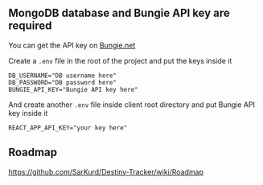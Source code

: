 ## MongoDB database and Bungie API key are required

You can get the API key on [Bungie.net](https://www.bungie.net/en/Application)

Create a `.env` file in the root of the project and put the keys inside it

```
DB_USERNAME="DB username here"
DB_PASSWORD="DB password here"
BUNGIE_API_KEY="Bungie API key here"
```

And create another `.env` file inside client root directory and put Bungie API key inside it

``` 
REACT_APP_API_KEY="your key here" 
```

## Roadmap

https://github.com/SarKurd/Destiny-Tracker/wiki/Roadmap
